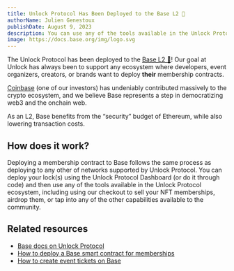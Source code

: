 ```yaml
---
title: Unlock Protocol Has Been Deployed to the Base L2 🔵
authorName: Julien Genestoux
publishDate: August 9, 2023
description: You can use any of the tools available in the Unlock Protocol ecosystem to create membership smart contracts or ticket events on Base.
image: https://docs.base.org/img/logo.svg
---
```


The Unlock Protocol has been deployed to the [Base L2 🔵](https://docs.base.org/)! Our goal at Unlock has always been to support any ecosystem where developers, event organizers, creators, or brands want to deploy **their** membership contracts.

[Coinbase](https://www.coinbase.com/home) (one of our investors) has undeniably contributed massively to the crypto ecosystem, and we believe Base represents a step in democratizing web3 and the onchain web.

As an L2, Base benefits from the “security” budget of Ethereum, while also lowering transaction costs.

## How does it work?

Deploying a membership contract to Base follows the same process as deploying to any other of networks supported by Unlock Protocol. You can deploy your lock(s) using the Unlock Protocol Dashboard (or do it through code) and then use any of the tools available in the Unlock Protocol ecosystem, including using our checkout to sell your NFT memberships, airdrop them, or tap into any of the other capabilities available to the community.

## Related resources
- [Base docs on Unlock Protocol](https://docs.unlock-protocol.com/core-protocol/unlock/networks)
- [How to deploy a Base smart contract for memberships](https://www.youtube.com/watch?v=_0pmdFUpJdY)
- [How to create event tickets on Base](https://www.youtube.com/watch?v=_0pmdFUpJdY&t=97s)
